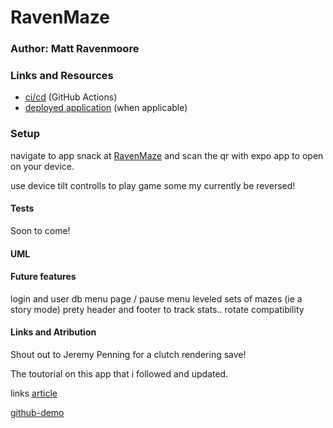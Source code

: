 # RavenMaze

### Author: Matt Ravenmoore

### Links and Resources

- [ci/cd](https://github.com/ravenmoore-401-JS/ravenMaze/actions) (GitHub Actions)
- [deployed application](https://expo.io/@ravenmoore/projects/ravenMaze) (when applicable)

### Setup

navigate to app snack at [RavenMaze](https://expo.io/@ravenmoore/projects/ravenMaze) and scan the qr with expo app to open on your device.

use device tilt controlls to play game some my currently be reversed!

#### Tests

Soon to come!

#### UML

#### Future features

login and user db
menu page / pause menu
leveled sets of mazes (ie a story mode)
prety header and footer to track stats..
rotate compatibility

#### Links and Atribution

Shout out to Jeremy Penning for a clutch rendering save!

The toutorial on this app that i followed and updated.

links
[article](https://heartbeat.fritz.ai/creating-an-accelerometer-powered-maze-game-in-react-native-9daedb5740b3)


[github-demo](https://github.com/anchetaWern/RNAccelerometerMaze)

